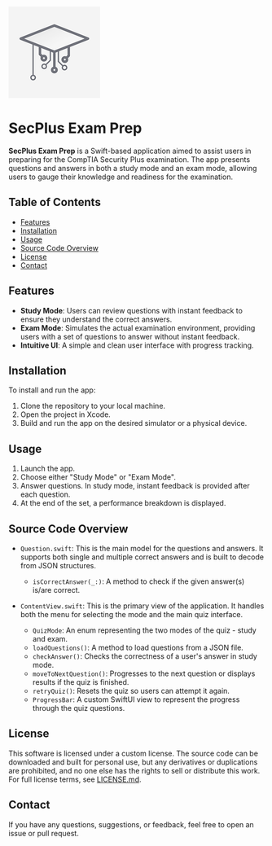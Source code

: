 ![SecPlus Exam Prep Logo](https://github.com/CraigOpie/SecPlus/blob/main/SecPlus%20Exam%20Prep/SecPlus%20Exam%20Prep/Icon/iPhone/AppIcon.appiconset/180.png?raw=true)

# SecPlus Exam Prep

**SecPlus Exam Prep** is a Swift-based application aimed to assist users in preparing for the CompTIA Security Plus examination. The app presents questions and answers in both a study mode and an exam mode, allowing users to gauge their knowledge and readiness for the examination.

## Table of Contents

- [Features](#features)
- [Installation](#installation)
- [Usage](#usage)
- [Source Code Overview](#source-code-overview)
- [License](#license)
- [Contact](#contact)

## Features

- **Study Mode**: Users can review questions with instant feedback to ensure they understand the correct answers.
- **Exam Mode**: Simulates the actual examination environment, providing users with a set of questions to answer without instant feedback.
- **Intuitive UI**: A simple and clean user interface with progress tracking.

## Installation

To install and run the app:

1. Clone the repository to your local machine.
2. Open the project in Xcode.
3. Build and run the app on the desired simulator or a physical device.

## Usage

1. Launch the app.
2. Choose either "Study Mode" or "Exam Mode".
3. Answer questions. In study mode, instant feedback is provided after each question.
4. At the end of the set, a performance breakdown is displayed.

## Source Code Overview

- `Question.swift`: This is the main model for the questions and answers. It supports both single and multiple correct answers and is built to decode from JSON structures.
  
  - `isCorrectAnswer(_:)`: A method to check if the given answer(s) is/are correct.

- `ContentView.swift`: This is the primary view of the application. It handles both the menu for selecting the mode and the main quiz interface.

  - `QuizMode`: An enum representing the two modes of the quiz - study and exam.
  - `loadQuestions()`: A method to load questions from a JSON file.
  - `checkAnswer()`: Checks the correctness of a user's answer in study mode.
  - `moveToNextQuestion()`: Progresses to the next question or displays results if the quiz is finished.
  - `retryQuiz()`: Resets the quiz so users can attempt it again.
  - `ProgressBar`: A custom SwiftUI view to represent the progress through the quiz questions.

## License

This software is licensed under a custom license. The source code can be downloaded and built for personal use, but any derivatives or duplications are prohibited, and no one else has the rights to sell or distribute this work. For full license terms, see [LICENSE.md](https://github.com/CraigOpie/SecPlus/blob/main/LICENSE.md).

## Contact

If you have any questions, suggestions, or feedback, feel free to open an issue or pull request.
